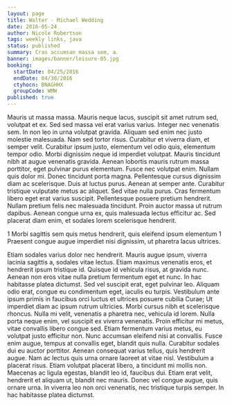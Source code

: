 ```yaml
---
layout: page
title: Walter - Michael Wedding
date: 2016-05-24
author: Nicole Robertson
tags: weekly links, java
status: published
summary: Cras accumsan massa sem, a.
banner: images/banner/leisure-05.jpg
booking:
  startDate: 04/25/2016
  endDate: 04/30/2016
  ctyhocn: BNAGHHX
  groupCode: WMW
published: true
---
```

Mauris ut massa massa. Mauris neque lacus, suscipit sit amet rutrum sed, volutpat et ex. Sed sed massa vel erat varius varius. Integer nec venenatis sem. In non leo in urna volutpat gravida. Aliquam sed enim nec justo molestie malesuada. Nam sed tortor risus. Curabitur et viverra diam, et semper velit. Curabitur ipsum justo, elementum vel odio quis, elementum tempor odio. Morbi dignissim neque id imperdiet volutpat. Mauris tincidunt nibh at augue venenatis gravida. Aenean lobortis mauris rutrum massa porttitor, eget pulvinar purus elementum.
Fusce nec volutpat enim. Nullam quis dolor mi. Donec tincidunt porta magna. Pellentesque cursus dignissim diam ac scelerisque. Duis at luctus purus. Aenean at semper ante. Curabitur tristique vulputate metus ac aliquet. Sed vitae nulla purus. Cras fermentum libero eget erat varius suscipit. Pellentesque posuere pretium hendrerit. Nullam pretium felis nec malesuada tincidunt. Proin auctor massa ut rutrum dapibus. Aenean congue urna ex, quis malesuada lectus efficitur ac. Sed placerat diam enim, et sodales lorem scelerisque hendrerit.

1 Morbi sagittis sem quis metus hendrerit, quis eleifend ipsum elementum
1 Praesent congue augue imperdiet nisi dignissim, ut pharetra lacus ultrices.

Etiam sodales varius dolor nec hendrerit. Mauris augue ipsum, viverra lacinia sagittis a, sodales vitae lectus. Etiam maximus venenatis eros, et hendrerit ipsum tristique id. Quisque id vehicula risus, at gravida nunc. Aenean non eros vitae nulla pretium fermentum eget et nunc. In hac habitasse platea dictumst. Sed vel suscipit erat, eget pulvinar leo. Aliquam odio erat, congue eu condimentum eget, iaculis eu turpis. Vestibulum ante ipsum primis in faucibus orci luctus et ultrices posuere cubilia Curae; Ut imperdiet diam ac ipsum rutrum ultricies. Morbi cursus nibh et scelerisque rhoncus. Nulla mi velit, venenatis a pharetra nec, vehicula id lorem. Nulla porta neque enim, vel suscipit ex viverra venenatis. Proin efficitur mi metus, vitae convallis libero congue sed. Etiam fermentum varius metus, eu volutpat justo efficitur non. Nunc accumsan eleifend nisi at convallis.
Fusce enim augue, tempus at convallis eget, blandit quis nulla. Curabitur sodales dui eu auctor porttitor. Aenean consequat varius tellus, quis hendrerit augue. Nam ac lectus quis urna ornare laoreet at vitae nisl. Vestibulum a placerat risus. Etiam volutpat placerat libero, a tincidunt mi mollis non. Maecenas ac ligula egestas, blandit leo id, faucibus dui. Etiam erat velit, hendrerit et aliquam ut, blandit nec mauris. Donec vel congue augue, quis ornare urna. In viverra leo non orci venenatis, nec tristique turpis semper. In hac habitasse platea dictumst.
